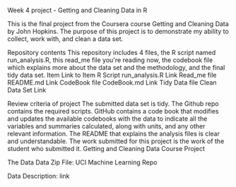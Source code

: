 
Week 4 project - Getting and Cleaning Data in R


This is the final project from the Coursera course Getting and Cleaning Data by John Hopkins. The purpose of this project is to demonstrate my ability to collect, work with, and clean a data set.

Repository contents
This repository includes 4 files, the R script named run_analysis.R, this read_me file you're reading now, the codebook file which explains more about the data set and the methodology, and the final tidy data set.
                 Item	Link to Item
R Script        	run_analysis.R	Link
Read_me file 	    README.md	      Link
CodeBook file	    CodeBook.md	    Link
Tidy Data file	  Clean Data Set	Link


Review criteria of project
The submitted data set is tidy.
The Github repo contains the required scripts.
GitHub contains a code book that modifies and updates the available codebooks with the data to indicate all the variables and summaries calculated, along with units, and any other relevant information.
The README that explains the analysis files is clear and understandable.
The work submitted for this project is the work of the student who submitted it. Getting and Cleaning Data Course Project

The Data
Data Zip File: UCI Machine Learning Repo

Data Description: link

